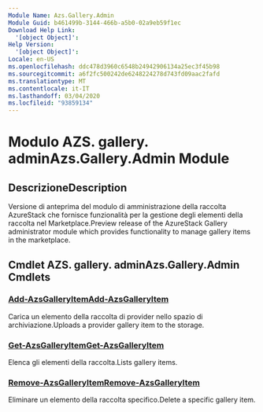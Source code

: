 ```yaml
---
Module Name: Azs.Gallery.Admin
Module Guid: b461499b-3144-466b-a5b0-02a9eb59f1ec
Download Help Link:
  '[object Object]': 
Help Version:
  '[object Object]': 
Locale: en-US
ms.openlocfilehash: ddc478d3960c6548b24942906134a25ec3f45b98
ms.sourcegitcommit: a6f2fc500242de6248224278d743fd09aac2fafd
ms.translationtype: MT
ms.contentlocale: it-IT
ms.lasthandoff: 03/04/2020
ms.locfileid: "93859134"
---
```

# <span data-ttu-id="e584d-101">Modulo AZS. gallery. admin</span><span class="sxs-lookup"><span data-stu-id="e584d-101">Azs.Gallery.Admin Module</span></span>
## <span data-ttu-id="e584d-102">Descrizione</span><span class="sxs-lookup"><span data-stu-id="e584d-102">Description</span></span>
<span data-ttu-id="e584d-103">Versione di anteprima del modulo di amministrazione della raccolta AzureStack che fornisce funzionalità per la gestione degli elementi della raccolta nel Marketplace.</span><span class="sxs-lookup"><span data-stu-id="e584d-103">Preview release of the AzureStack Gallery administrator module which provides functionality to manage gallery items in the marketplace.</span></span>

## <span data-ttu-id="e584d-104">Cmdlet AZS. gallery. admin</span><span class="sxs-lookup"><span data-stu-id="e584d-104">Azs.Gallery.Admin Cmdlets</span></span>
### [<span data-ttu-id="e584d-105">Add-AzsGalleryItem</span><span class="sxs-lookup"><span data-stu-id="e584d-105">Add-AzsGalleryItem</span></span>](Add-AzsGalleryItem.md)
<span data-ttu-id="e584d-106">Carica un elemento della raccolta di provider nello spazio di archiviazione.</span><span class="sxs-lookup"><span data-stu-id="e584d-106">Uploads a provider gallery item to the storage.</span></span>

### [<span data-ttu-id="e584d-107">Get-AzsGalleryItem</span><span class="sxs-lookup"><span data-stu-id="e584d-107">Get-AzsGalleryItem</span></span>](Get-AzsGalleryItem.md)
<span data-ttu-id="e584d-108">Elenca gli elementi della raccolta.</span><span class="sxs-lookup"><span data-stu-id="e584d-108">Lists gallery items.</span></span>

### [<span data-ttu-id="e584d-109">Remove-AzsGalleryItem</span><span class="sxs-lookup"><span data-stu-id="e584d-109">Remove-AzsGalleryItem</span></span>](Remove-AzsGalleryItem.md)
<span data-ttu-id="e584d-110">Eliminare un elemento della raccolta specifico.</span><span class="sxs-lookup"><span data-stu-id="e584d-110">Delete a specific gallery item.</span></span>

